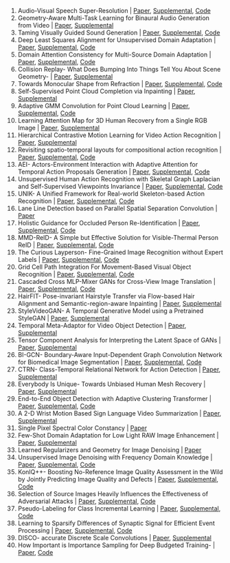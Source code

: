 1. Audio-Visual Speech Super-Resolution | [Paper](https://www.bmvc2021-virtualconference.com/assets/papers/0930.pdf), [Supplemental](https://www.bmvc2021-virtualconference.com/assets/supp/0930_supp.zip), [Code](http://cvit.iiit.ac.in/research/projects/cvit-projects/audio-visual-speech-super-resolution)
2. Geometry-Aware Multi-Task Learning for Binaural Audio Generation from Video | [Paper](https://www.bmvc2021-virtualconference.com/assets/papers/1098.pdf), [Supplemental](https://www.bmvc2021-virtualconference.com/assets/supp/1098_supp.zip)
3. Taming Visually Guided Sound Generation | [Paper](https://www.bmvc2021-virtualconference.com/assets/papers/1213.pdf), [Supplemental](https://www.bmvc2021-virtualconference.com/assets/supp/1213_supp.zip), [Code](https://github.com/v-iashin/SpecVQGAN)
4. Deep Least Squares Alignment for Unsupervised Domain Adaptation | [Paper](https://www.bmvc2021-virtualconference.com/assets/papers/1577.pdf), [Supplemental](https://www.bmvc2021-virtualconference.com/assets/supp/1577_supp.zip), [Code](https://github.com/YoushanZhang/Transfer-Learning/tree/main/Code/Deep/DLSA)
5. Domain Attention Consistency for Multi-Source Domain Adaptation | [Paper](https://www.bmvc2021-virtualconference.com/assets/papers/0353.pdf), [Supplemental](https://www.bmvc2021-virtualconference.com/assets/supp/0353_supp.zip), [Code](https://github.com/Zhongying-Deng/DAC-Net)
6. Collision Replay- What Does Bumping Into Things Tell You About Scene Geometry- | [Paper](https://www.bmvc2021-virtualconference.com/assets/papers/0762.pdf), [Supplemental](https://www.bmvc2021-virtualconference.com/assets/supp/0762_supp.zip)
7. Towards Monocular Shape from Refraction | [Paper](https://www.bmvc2021-virtualconference.com/assets/papers/0195.pdf), [Supplemental](https://www.bmvc2021-virtualconference.com/assets/supp/0195_supp.zip), [Code](https://github.com/sulcantonin/SfR-BMVC21)
8. Self-Supervised Point Cloud Completion via Inpainting | [Paper](https://www.bmvc2021-virtualconference.com/assets/papers/0443.pdf), [Supplemental](https://www.bmvc2021-virtualconference.com/assets/supp/0443_supp.zip)
9. Adaptive GMM Convolution for Point Cloud Learning | [Paper](https://www.bmvc2021-virtualconference.com/assets/papers/0718.pdf), [Supplemental](https://www.bmvc2021-virtualconference.com/assets/supp/0718_supp.zip), [Code](https://github.com/yangfei1223/AGMMConv)
10. Learning Attention Map for 3D Human Recovery from a Single RGB Image | [Paper](https://www.bmvc2021-virtualconference.com/assets/papers/1127.pdf), [Supplemental](https://www.bmvc2021-virtualconference.com/assets/supp/1127_supp.zip)
11. Hierarchical Contrastive Motion Learning for Video Action Recognition | [Paper](https://www.bmvc2021-virtualconference.com/assets/papers/0807.pdf), [Supplemental](https://www.bmvc2021-virtualconference.com/assets/supp/0807_supp.zip)
12. Revisiting spatio-temporal layouts for compositional action recognition | [Paper](https://www.bmvc2021-virtualconference.com/assets/papers/0974.pdf), [Supplemental](https://www.bmvc2021-virtualconference.com/assets/supp/0974_supp.zip), [Code](https://github.com/gorjanradevski/revisiting-spatial-temporal-layouts)
13. AEI- Actors-Environment Interaction with Adaptive Attention for Temporal Action Proposals Generation | [Paper](https://www.bmvc2021-virtualconference.com/assets/papers/1095.pdf), [Supplemental](https://www.bmvc2021-virtualconference.com/assets/supp/1095_supp.zip), [Code](https://github.com/vhvkhoa/TAPG-AgentEnvInteration.git)
14. Unsupervised Human Action Recognition with Skeletal Graph Laplacian and Self-Supervised Viewpoints Invariance | [Paper](https://www.bmvc2021-virtualconference.com/assets/papers/0842.pdf), [Supplemental](https://www.bmvc2021-virtualconference.com/assets/supp/0842_supp.zip), [Code](www.github.com/IIT-PAVIS/UHAR_Skeletal_Laplacian)
15. UNIK- A Unified Framework for Real-world Skeleton-based Action Recognition | [Paper](https://www.bmvc2021-virtualconference.com/assets/papers/0014.pdf), [Supplemental](https://www.bmvc2021-virtualconference.com/assets/supp/0014_supp.zip), [Code](https://github.com/YangDi666/UNIK)
16. Lane Line Detection based on Parallel Spatial Separation Convolution | [Paper](https://www.bmvc2021-virtualconference.com/assets/papers/0473.pdf)
17. Holistic Guidance for Occluded Person Re-Identification | [Paper](https://www.bmvc2021-virtualconference.com/assets/papers/1087.pdf), [Supplemental](https://www.bmvc2021-virtualconference.com/assets/supp/1087_supp.pdf), [Code](https://github.com/madhukiranets/HolisitcGuidanceOccReID2)
18. MMD-ReID- A Simple but Effective Solution for Visible-Thermal Person ReID | [Paper](https://www.bmvc2021-virtualconference.com/assets/papers/1497.pdf), [Supplemental](https://www.bmvc2021-virtualconference.com/assets/supp/1497_supp.zip), [Code](https://github.com/vcl-iisc/MMD-ReID)
19. The Curious Layperson- Fine-Grained Image Recognition without Expert Labels | [Paper](https://www.bmvc2021-virtualconference.com/assets/papers/0229.pdf), [Supplemental](https://www.bmvc2021-virtualconference.com/assets/supp/0229_supp.zip), [Code](https://github.com/subhc/clever)
20. Grid Cell Path Integration For Movement-Based Visual Object Recognition | [Paper](https://www.bmvc2021-virtualconference.com/assets/papers/1506.pdf), [Supplemental](https://www.bmvc2021-virtualconference.com/assets/supp/1506_supp.zip), [Code](https://github.com/numenta/htmpapers)
21. Cascaded Cross MLP-Mixer GANs for Cross-View Image Translation | [Paper](https://www.bmvc2021-virtualconference.com/assets/papers/0141.pdf), [Supplemental](https://www.bmvc2021-virtualconference.com/assets/supp/0141_supp.zip), [Code](https://github.com/Amazingren/CrossMLP)
22. HairFIT- Pose-invariant Hairstyle Transfer via Flow-based Hair Alignment and Semantic-region-aware Inpainting | [Paper](https://www.bmvc2021-virtualconference.com/assets/papers/0579.pdf), [Supplemental](https://www.bmvc2021-virtualconference.com/assets/supp/0579_supp.zip)
23. StyleVideoGAN- A Temporal Generative Model using a Pretrained StyleGAN | [Paper](https://www.bmvc2021-virtualconference.com/assets/papers/0872.pdf), [Supplemental](https://www.bmvc2021-virtualconference.com/assets/supp/0872_supp.zip)
24. Temporal Meta-Adaptor for Video Object Detection | [Paper](https://www.bmvc2021-virtualconference.com/assets/papers/1346.pdf), [Supplemental](https://www.bmvc2021-virtualconference.com/assets/supp/1346_supp.zip)
25. Tensor Component Analysis for Interpreting the Latent Space of GANs | [Paper](https://www.bmvc2021-virtualconference.com/assets/papers/1617.pdf), [Supplemental](https://www.bmvc2021-virtualconference.com/assets/supp/1617_supp.zip)
26. BI-GCN- Boundary-Aware Input-Dependent Graph Convolution Network for Biomedical Image Segmentation | [Paper](https://www.bmvc2021-virtualconference.com/assets/papers/0097.pdf), [Supplemental](https://www.bmvc2021-virtualconference.com/assets/supp/0097_supp.zip), [Code](https://github.com/smallmax00/BI-GConv)
27. CTRN- Class-Temporal Relational Network for Action Detection | [Paper](https://www.bmvc2021-virtualconference.com/assets/papers/0133.pdf), [Supplemental](https://www.bmvc2021-virtualconference.com/assets/supp/0133_supp.zip)
28. Everybody Is Unique- Towards Unbiased Human Mesh Recovery | [Paper](https://www.bmvc2021-virtualconference.com/assets/papers/0487.pdf), [Supplemental](https://www.bmvc2021-virtualconference.com/assets/supp/0487_supp.zip)
29. End-to-End Object Detection with Adaptive Clustering Transformer | [Paper](https://www.bmvc2021-virtualconference.com/assets/papers/0709.pdf), [Supplemental](https://www.bmvc2021-virtualconference.com/assets/supp/0709_supp.zip), [Code](https://github.com/gaopengcuhk/SMCA-DETR/tree/main/Adaptive_Cluster_Transformer)
30. A 2-D Wrist Motion Based Sign Language Video Summarization | [Paper](https://www.bmvc2021-virtualconference.com/assets/papers/1360.pdf), [Supplemental](https://www.bmvc2021-virtualconference.com/assets/supp/1360_supp.zip)
31. Single Pixel Spectral Color Constancy | [Paper](https://www.bmvc2021-virtualconference.com/assets/papers/0506.pdf)
32. Few-Shot Domain Adaptation for Low Light RAW Image Enhancement | [Paper](https://www.bmvc2021-virtualconference.com/assets/papers/0620.pdf), [Supplemental](https://www.bmvc2021-virtualconference.com/assets/supp/0620_supp.zip)
33. Learned Regularizers and Geometry for Image Denoising | [Paper](https://www.bmvc2021-virtualconference.com/assets/papers/1117.pdf)
34. Unsupervised Image Denoising with Frequency Domain Knowledge | [Paper](https://www.bmvc2021-virtualconference.com/assets/papers/1167.pdf), [Supplemental](https://www.bmvc2021-virtualconference.com/assets/supp/1167_supp.zip), [Code](https://github.com/jdg900/UID-FDK)
35. KonIQ++- Boosting No-Reference Image Quality Assessment in the Wild by Jointly Predicting Image Quality and Defects | [Paper](https://www.bmvc2021-virtualconference.com/assets/papers/0868.pdf), [Supplemental](https://www.bmvc2021-virtualconference.com/assets/supp/0868_supp.zip), [Code](https://github.com/SSL92/koniqplusplus)
36. Selection of Source Images Heavily Influences the Effectiveness of Adversarial Attacks | [Paper](https://www.bmvc2021-virtualconference.com/assets/papers/0783.pdf), [Supplemental](https://www.bmvc2021-virtualconference.com/assets/supp/0783_supp.zip), [Code](https://github.com/utkuozbulak/imagenet-adversarial-image-evaluation)
37. Pseudo-Labeling for Class Incremental Learning | [Paper](https://www.bmvc2021-virtualconference.com/assets/papers/1327.pdf), [Supplemental](https://www.bmvc2021-virtualconference.com/assets/supp/1327_supp.zip), [Code](https://github.com/alechat/PLCiL)
38. Learning to Sparsify Differences of Synaptic Signal for Efficient Event Processing | [Paper](https://www.bmvc2021-virtualconference.com/assets/papers/0126.pdf), [Supplemental](https://www.bmvc2021-virtualconference.com/assets/supp/0126_supp.zip), [Code](https://github.com/DensoITLab/spr_sigmadelta)
39. DISCO- accurate Discrete Scale Convolutions | [Paper](https://www.bmvc2021-virtualconference.com/assets/papers/1258.pdf), [Supplemental](https://www.bmvc2021-virtualconference.com/assets/supp/1258_supp.zip)
40. How Important is Importance Sampling for Deep Budgeted Training- | [Paper](https://www.bmvc2021-virtualconference.com/assets/papers/0591.pdf), [Code](https://git.io/JKHa3)